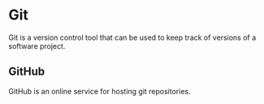 # Git
Git is a version control tool that can be used to keep track of versions of a software project.

## GitHub
GitHub is an online service for hosting git repositories.